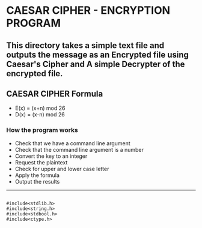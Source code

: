 # CAESAR CIPHER - ENCRYPTION PROGRAM

## This directory takes a simple text file and outputs the message as an Encrypted file using Caesar's Cipher and A simple Decrypter of the encrypted file.

## CAESAR CIPHER Formula

- E(x) = (x+n) mod 26
- D(x) = (x-n) mod 26


### How the program works

- Check that we have a command line argument
- Check that the command line argument is a number
- Convert the key to an integer
- Request the plaintext
- Check for upper and lower case letter
- Apply the formula
- Output the results

---
``` Libraries

#include<stdlib.h>
#include<string.h>
#include<stdbool.h>
#include<ctype.h>

```
